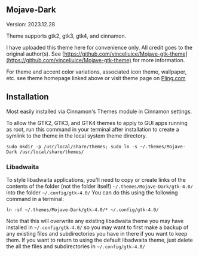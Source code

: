## Mojave-Dark

Version: 2023.12.28

Theme supports gtk2, gtk3, gtk4, and cinnamon.

I have uploaded this theme here for convenience only. All credit goes to the original author(s). See [https://github.com/vinceliuice/Mojave-gtk-theme](https://github.com/vinceliuice/Mojave-gtk-theme) for more information.

For theme and accent color variations, associated icon theme, wallpaper, etc. see theme homepage linked above or visit theme page on [Pling.com](https://www.gnome-look.org/p/1275087)

## Installation

Most easily installed via Cinnamon's Themes module in Cinnamon settings.

To allow the GTK2, GTK3, and GTK4 themes to apply to GUI apps running as root, run this command in your terminal after installation to create a symlink to the theme in the local system theme directory.

`sudo mkdir -p /usr/local/share/themes; sudo ln -s ~/.themes/Mojave-Dark /usr/local/share/themes/`

### Libadwaita

To style libadwaita applications, you'll need to copy or create links of the contents of the folder (not the folder itself) `~/.themes/Mojave-Dark/gtk-4.0/` into the folder `~/.config/gtk-4.0/` You can do this using the following command in a terminal:

`ln -sf ~/.themes/Mojave-Dark/gtk-4.0/* ~/.config/gtk-4.0/`

Note that this will overwrite any existing libadwaita theme you may have installed in `~/.config/gtk-4.0/` so you may want to first make a backup of any existing files and subdirectories you have in there if you want to keep them. If you want to return to using the default libadwaita theme, just delete the all the files and subdirectories in `~/.config/gtk-4.0/`
